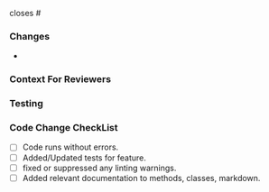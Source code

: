 <!-- Edit And Past Into Pull Request Title
Issue-<Github Issue Number>: PR Title
-->

<!--NOTE THE GITHUB ISSUES THAT THIS PR CLOSES BELOW-->
closes #

### Changes
<!-- DESCRIBE THE CHANGES YOU ARE MAKING -->
-

### Context For Reviewers
<!-- WHY ARE YOU MAKING THIS CHANGE? -->

### Testing
<!-- INSERT MANUAL TESTING INSTRUCTIONS WHEN APPLICABLE.
```bash
```
Include screenshots when applicable.
-->

### Code Change CheckList
<!-- This section can be removed if there are no code changes -->

- [ ] Code runs without errors.
- [ ] Added/Updated tests for feature.
- [ ] fixed or suppressed any linting warnings.
- [ ] Added relevant documentation to methods, classes, markdown.